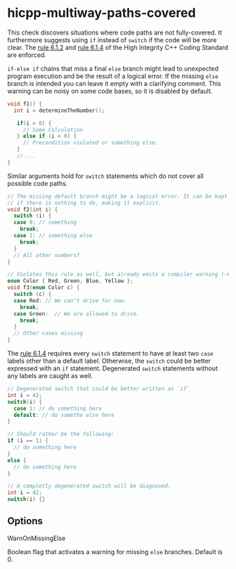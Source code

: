 # hicpp-multiway-paths-covered

This check discovers situations where code paths are not fully-covered.
It furthermore suggests using `if` instead of `switch` if the code will
be more clear. The
[rule 6.1.2](http://www.codingstandard.com/rule/6-1-2-explicitly-cover-all-paths-through-multi-way-selection-statements/)
and
[rule 6.1.4](http://www.codingstandard.com/rule/6-1-4-ensure-that-a-switch-statement-has-at-least-two-case-labels-distinct-from-the-default-label/)
of the High Integrity C++ Coding Standard are enforced.

`if-else if` chains that miss a final `else` branch might lead to
unexpected program execution and be the result of a logical error. If
the missing `else` branch is intended you can leave it empty with a
clarifying comment. This warning can be noisy on some code bases, so it
is disabled by default.

``` c++
void f1() {
  int i = determineTheNumber();

   if(i > 0) { 
     // Some Calculation 
   } else if (i < 0) { 
     // Precondition violated or something else. 
   }
   // ...
}
```

Similar arguments hold for `switch` statements which do not cover all
possible code paths.

``` c++
// The missing default branch might be a logical error. It can be kept empty
// if there is nothing to do, making it explicit.
void f2(int i) {
  switch (i) {
  case 0: // something
    break;
  case 1: // something else
    break;
  }
  // All other numbers?
}

// Violates this rule as well, but already emits a compiler warning (-Wswitch).
enum Color { Red, Green, Blue, Yellow };
void f3(enum Color c) {
  switch (c) {
  case Red: // We can't drive for now.
    break;
  case Green:  // We are allowed to drive.
    break;
  }
  // Other cases missing
}
```

The
[rule 6.1.4](http://www.codingstandard.com/rule/6-1-4-ensure-that-a-switch-statement-has-at-least-two-case-labels-distinct-from-the-default-label/)
requires every `switch` statement to have at least two `case` labels
other than a <span class="title-ref">default</span> label. Otherwise,
the `switch` could be better expressed with an `if` statement.
Degenerated `switch` statements without any labels are caught as well.

``` c++
// Degenerated switch that could be better written as `if`
int i = 42;
switch(i) {
  case 1: // do something here
  default: // do somethe else here
}

// Should rather be the following:
if (i == 1) { 
  // do something here 
}
else { 
  // do something here 
}
```

``` c++
// A completly degenerated switch will be diagnosed.
int i = 42;
switch(i) {}
```

## Options

<div class="option">

WarnOnMissingElse

Boolean flag that activates a warning for missing `else` branches.
Default is <span class="title-ref">0</span>.

</div>
